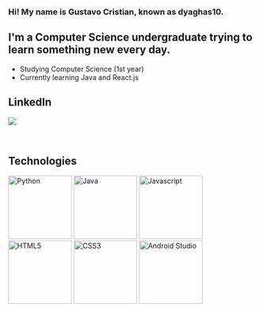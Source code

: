 ### Hi! My name is Gustavo Cristian, known as dyaghas10.

## I'm a Computer Science undergraduate trying to learn something new every day.
- Studying Computer Science (1st year)
- Currently learning Java and React.js

## LinkedIn
[<img src="{https://img.shields.io/badge/LinkedIn-0077B5?style=for-the-badge&logo=linkedin&logoColor=white}"/>][linkedin]

<br />

## Technologies
<img text-align="left" alt="Python" width="128px" src="https://cdn.jsdelivr.net/gh/devicons/devicon/icons/python/python-original.svg" />

<img alt="Java" width="128px" src="https://cdn.jsdelivr.net/gh/devicons/devicon/icons/java/java-original-wordmark.svg" />

<img alt="Javascript" width="128px" src="https://cdn.jsdelivr.net/gh/devicons/devicon/icons/javascript/javascript-original.svg" />

<img alt="HTML5" width="128px" src="https://cdn.jsdelivr.net/gh/devicons/devicon/icons/html5/html5-original.svg" />

<img alt="CSS3" width="128px" src="https://cdn.jsdelivr.net/gh/devicons/devicon/icons/css3/css3-original.svg" />

<img alt="Android Studio" width="128px" src="https://cdn.jsdelivr.net/gh/devicons/devicon/icons/androidstudio/androidstudio-original.svg" />

<br />
<br />

[linkedin]: https://www.linkedin.com/in/gustavo-cristian-a04a96228/